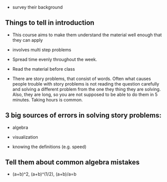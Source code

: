 - survey their background

## Things to tell in introduction
- This course aims to make them understand the material well enough that they can apply

- involves multi step problems

- Spread time evenly throughout the week.

- Read the material before class

- There are story problems, that consist of words. Often what causes people trouble with story problems is not reading the question carefully and solving a different problem from the one they thing they are solving. Also, they are long, so you are not supposed to be able to do them in 5 minutes. Taking hours is common.

## 3 big sources of errors in solving story problems:
- algebra

- visualization 

- knowing the definitions (e.g. speed)

## Tell them about common algebra mistakes

- (a+b)^2, (a+b)^(1/2), (a+b)/a=b



